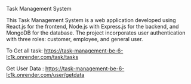 Task Management System

This Task Management System is a web application developed using React.js for the frontend, Node.js with Express.js for the backend, and MongoDB for the database. The project incorporates user authentication with three roles: customer, employee, and general user.





To Get all task: https://task-management-be-6-lc1k.onrender.com/task/tasks




Get User Data : https://task-management-be-6-lc1k.onrender.com/user/getdata
